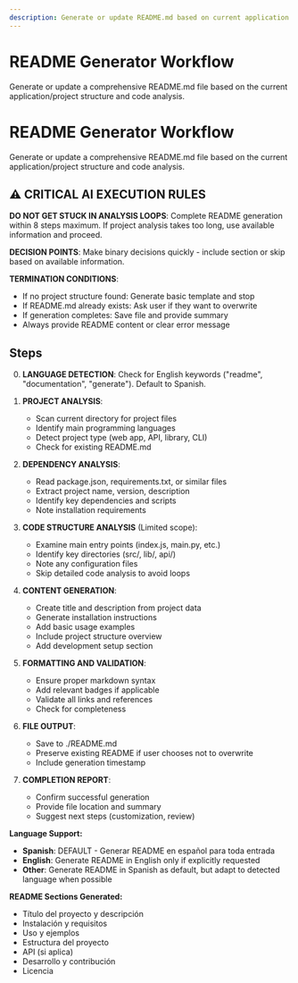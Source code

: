 ```yaml
---
description: Generate or update README.md based on current application analysis
---
```


# README Generator Workflow

Generate or update a comprehensive README.md file based on the current application/project structure and code analysis.

# README Generator Workflow

Generate or update a comprehensive README.md file based on the current application/project structure and code analysis.

## ⚠️ CRITICAL AI EXECUTION RULES

**DO NOT GET STUCK IN ANALYSIS LOOPS**: Complete README generation within 8 steps maximum. If project analysis takes too long, use available information and proceed.

**DECISION POINTS**: Make binary decisions quickly - include section or skip based on available information.

**TERMINATION CONDITIONS**:
- If no project structure found: Generate basic template and stop
- If README.md already exists: Ask user if they want to overwrite
- If generation completes: Save file and provide summary
- Always provide README content or clear error message

## Steps

0. **LANGUAGE DETECTION**: Check for English keywords ("readme", "documentation", "generate"). Default to Spanish.

1. **PROJECT ANALYSIS**:
   - Scan current directory for project files
   - Identify main programming languages
   - Detect project type (web app, API, library, CLI)
   - Check for existing README.md

2. **DEPENDENCY ANALYSIS**:
   - Read package.json, requirements.txt, or similar files
   - Extract project name, version, description
   - Identify key dependencies and scripts
   - Note installation requirements

3. **CODE STRUCTURE ANALYSIS** (Limited scope):
   - Examine main entry points (index.js, main.py, etc.)
   - Identify key directories (src/, lib/, api/)
   - Note any configuration files
   - Skip detailed code analysis to avoid loops

4. **CONTENT GENERATION**:
   - Create title and description from project data
   - Generate installation instructions
   - Add basic usage examples
   - Include project structure overview
   - Add development setup section

5. **FORMATTING AND VALIDATION**:
   - Ensure proper markdown syntax
   - Add relevant badges if applicable
   - Validate all links and references
   - Check for completeness

6. **FILE OUTPUT**:
   - Save to ./README.md
   - Preserve existing README if user chooses not to overwrite
   - Include generation timestamp

7. **COMPLETION REPORT**:
   - Confirm successful generation
   - Provide file location and summary
   - Suggest next steps (customization, review)

**Language Support:**
- **Spanish**: DEFAULT - Generar README en español para toda entrada
- **English**: Generate README in English only if explicitly requested
- **Other**: Generate README in Spanish as default, but adapt to detected language when possible

**README Sections Generated:**
- Título del proyecto y descripción
- Instalación y requisitos
- Uso y ejemplos
- Estructura del proyecto
- API (si aplica)
- Desarrollo y contribución
- Licencia